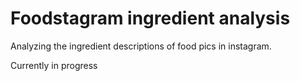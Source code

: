 # Foodstagram ingredient analysis
Analyzing the ingredient descriptions of food pics in instagram.

Currently in progress